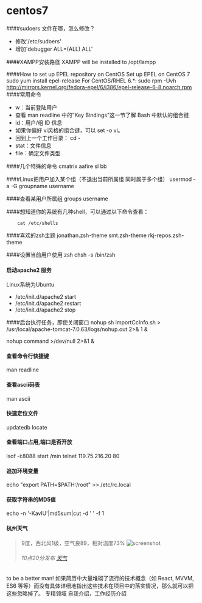 centos7
=====================================
####sudoers 文件在哪，怎么修改？
- 修改'/etc/sudoers'
- 增加'debugger     ALL=(ALL)       ALL' 

####XAMPP安装路径
XAMPP will be installed to /opt/lampp

####How to set up EPEL repository on CentOS
Set up EPEL on CentOS 7
	sudo yum install epel-release
For CentOS/RHEL 6.*:
	sudo rpm -Uvh http://mirrors.kernel.org/fedora-epel/6/i386/epel-release-6-8.noarch.rpm 
####常用命令
- w：当前登陆用户
- 查看 man readline 中的”Key Bindings”这一节了解 Bash 中默认的组合键
- id：用户/组 ID 信息
- 如果你偏好 vi风格的组合键，可以 set -o vi。
- 回到上一个工作目录： cd -
- stat：文件信息
- file：确定文件类型

####几个特殊的命令
cmatrix    aafire  sl   bb



####Linux把用户加入某个组（不退出当前所属组 同时属于多个组） 
usermod -a -G groupname username 

####查看某用户所属组 
groups username 

####想知道你的系统有几种shell，可以通过以下命令查看：
```
    cat /etc/shells
```

####喜欢的zsh主题
jonathan.zsh-theme
smt.zsh-theme
rkj-repos.zsh-theme

####设置当前用户使用 zsh
chsh -s /bin/zsh

#### 启动apache2 服务
Linux系统为Ubuntu
- /etc/init.d/apache2 start
- /etc/init.d/apache2 restart
- /etc/init.d/apache2 stop

####后台执行任务，即使关闭窗口
nohup sh importCcInfo.sh > /usr/local/apache-tomcat-7.0.63/logs/nohup.out 2>& 1 &

nohup command >/dev/null 2>&1 &

#### 查看命令行快捷键
man readline

#### 查看ascii码表
man ascii

#### 快速定位文件
updatedb
locate <file>

#### 查看端口占用,端口是否开放
lsof -i:8088
start /min telnet 119.75.216.20 80

#### 追加环境变量
echo "export PATH=$PATH:/root" >> /etc/rc.local

#### 获取字符串的MD5值
echo -n '-KavlU'|md5sum|cut -d ' ' -f 1

#### 杭州天气
> 9度，西北风1级，空气良89，相对温度73%
> ![screenshot](http://image.jpg)
> ###### 10点20分发布 [天气](http://www.thinkpage.cn/) 

to be a better man!
如果简历中大量堆砌了流行的技术概念（如 React, MVVM, ES6 等等）而没有具体详细地指出这些技术在项目中的落实情况，那么就可以把这些忽略掉了。
专精领域
自我介绍，工作经历介绍
